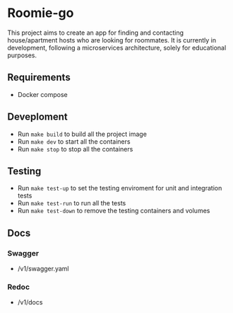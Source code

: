# Roomie-go

This project aims to create an app for finding and contacting house/apartment hosts who are looking for roommates.
It is currently in development, following a microservices architecture, solely for educational purposes.

## Requirements
- Docker compose

## Deveploment
- Run `make build` to build all the project image
- Run `make dev` to start all the containers
- Run `make stop` to stop all the containers

## Testing
- Run `make test-up` to set the testing enviroment for unit and integration tests
- Run `make test-run` to run all the tests
- Run `make test-down` to remove the testing containers and volumes

## Docs
### Swagger
- <project-url>/v1/swagger.yaml

### Redoc
- <project-url>/v1/docs
